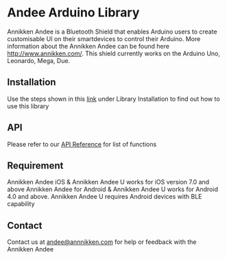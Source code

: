 # Andee Arduino Library
Annikken Andee is a Bluetooth Shield that enables Arduino users to create customisable UI on their smartdevices to control their Arduino. More information about the Annikken Andee can be found here http://www.annikken.com/.
This shield currently works on the Arduino Uno, Leonardo, Mega, Due.

## Installation
Use the steps shown in this [link](https://www.annikken.com/support/andee-u) under Library Installation to find out how to use this library

## API 
Please refer to our [API Reference](https://annikken.gitbooks.io/annikken-andee/content/) for list of functions

## Requirement
Annikken Andee iOS & Annikken Andee U works for iOS version 7.0 and above
Annikken Andee for Android & Annikken Andee U works for Android 4.0 and above. Annikken Andee U requires Android devices with BLE capability

## Contact
Contact us at andee@annnikken.com for help or feedback with the Annikken Andee
